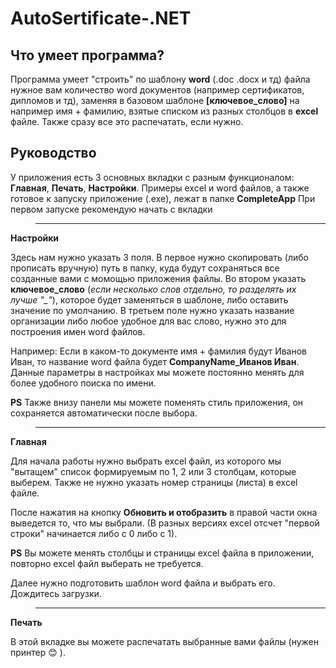 # AutoSertificate-.NET
## Что умеет программа?
Программа умеет "строить" по шаблону **word** (.doc .docx и тд) файла нужное вам количество word документов (например сертификатов, дипломов и тд), заменяя в базовом шаблоне **[ключевое_слово]** на например имя + фамилию, взятые списком из разных столбцов в **excel** файле. Также сразу все это распечатать, если нужно.


## Руководство
У приложения есть 3 основных вкладки с разным функционалом: **Главная**, **Печать**, **Настройки**.
Примеры excel и word файлов, а также готовое к запуску приложение (.exe), лежат в папке **CompleteApp**
При первом запуске рекомендую начать с вкладки

>______________________________________________

**Настройки**
 
Здесь нам нужно указать 3 поля.
В первое нужно скопировать (либо прописать вручную) путь в папку, куда будут сохраняться все созданные вами с момощью приложения файлы.
Во втором указать **ключевое_слово** (*если несколько слов отдельно, то разделять их лучше "_"*), которое будет заменяться в шаблоне, либо оставить значение по умолчанию.
В третьем поле нужно указать название организации либо любое удобное для вас слово, нужно это для построения имен word файлов.


Например: Если в каком-то документе имя + фамилия будут Иванов Иван, то название word файла будет **CompanyName_Иванов Иван**.
Данные параметры в настройках мы можете постоянно менять для более удобного поиска по имени.

 **PS** Также внизу панели мы можете поменять стиль приложения, он сохраняется автоматически после выбора.

>______________________________________________
**Главная**
 
 Для начала работы нужно выбрать excel файл, из которого мы "вытащем" список формируемым по 1, 2 или 3 столбцам, которые выберем. Также не нужно указать номер страницы (листа) в excel файле.
 
 После нажатия на кнопку **Обновить и отобразить** в правой части окна выведется то, что мы выбрали. (В разных версиях excel отсчет "первой строки" начинается либо с 0 либо с 1). 
 
 **PS** Вы можете менять столбцы и страницы excel файла в приложении, повторно excel файл выберать не требуется.
 
 Далее нужно подготовить шаблон word файла и выбрать его. Дождитесь загрузки.
 
 >______________________________________________
  **Печать**
  
  В этой вкладке вы можете распечатать выбранные вами файлы (нужен принтер :blush: ).
